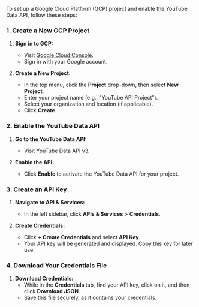 To set up a Google Cloud Platform (GCP) project and enable the YouTube Data API, follow these steps:

### 1. Create a New GCP Project

1. **Sign in to GCP:**
   - Visit [Google Cloud Console](https://console.cloud.google.com/).
   - Sign in with your Google account.

2. **Create a New Project:**
   - In the top menu, click the **Project** drop-down, then select **New Project**.
   - Enter your project name (e.g., "YouTube API Project").
   - Select your organization and location (if applicable).
   - Click **Create**.

### 2. Enable the YouTube Data API

1. **Go to the YouTube Data API:**
   - Visit [YouTube Data API v3](https://console.cloud.google.com/apis/library/youtube.googleapis.com).

2. **Enable the API:**
   - Click **Enable** to activate the YouTube Data API for your project.

### 3. Create an API Key

1. **Navigate to API & Services:**
   - In the left sidebar, click **APIs & Services** > **Credentials**.

2. **Create Credentials:**
   - Click **+ Create Credentials** and select **API Key**.
   - Your API key will be generated and displayed. Copy this key for later use.

### 4. Download Your Credentials File

1. **Download Credentials:**
   - While in the **Credentials** tab, find your API key, click on it, and then click **Download JSON**.
   - Save this file securely, as it contains your credentials.
